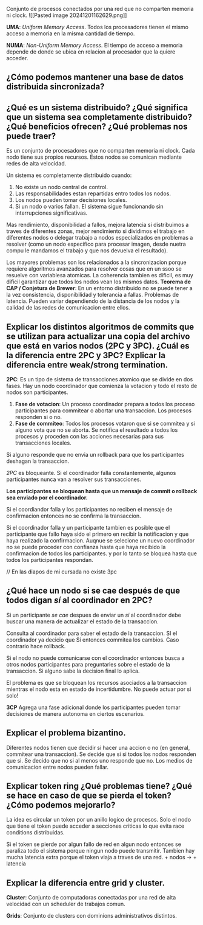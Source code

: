Conjunto de procesos conectados por una red que no comparten memoria ni clock.
![[Pasted image 20241201162629.png]]

**UMA**: *Uniform Memory Access*. Todos los procesadores tienen el mismo acceso a memoria en la misma cantidad de tiempo.

**NUMA**: *Non-Uniform Memory Access*. El tiempo de acceso a memoria depende de donde se ubica en relacion al procesador que la quiere acceder.

## ¿Cómo podemos mantener una base de datos distribuida sincronizada?



## ¿Qué es un sistema distribuido? ¿Qué significa que un sistema sea completamente distribuido? ¿Qué beneficios ofrecen? ¿Qué problemas nos puede traer?

Es un conjunto de procesadores que no comparten memoria ni clock. Cada nodo tiene sus propios recursos. Estos nodos se comunican mediante redes de alta velocidad.

Un sistema es completamente distribuido cuando:
1. No existe un nodo central de control. 
2. Las responsabilidades estan repartidas entro todos los nodos. 
3. Los nodos pueden tomar decisiones locales.
4. Si un nodo o varios fallan. El sistema sigue funcionando sin interrupciones significativas.

Mas rendimiento, disponibilidad a fallos, mejora latencia si distribuimos a traves de diferentes zonas, mejor rendimiento si dividimos el trabajo en diferentes nodos o delegar trabajo a nodos especializados en problemas a resolver (como un nodo especifico para procesar imagen, desde nuetra compu le mandamos el trabajo y que nos devuelva el resultado).

Los mayores problemas son los relacionados a la sincronizacion porque requiere algoritmos avanzados para resolver cosas que en un ssoo se resuelve con variablesa atomicas.
La coherencia tambien es dificil, es muy dificil garantizar que todos los nodos vean los mismos datos. **Teorema de CAP / Conjetura de Brewer**: En un entorno distribuido no se puede tener a la vez consistencia, disponibilidad y tolerancia a fallas.
Problemas de latencia. Pueden variar dependiendo de la distancia de los nodos y la calidad de las redes de comunicacion entre ellos. 

## Explicar los distintos algoritmos de commits que se utilizan para actualizar una copia del archivo que está en varios nodos (2PC y 3PC). ¿Cuál es la diferencia entre 2PC y 3PC? Explicar la diferencia entre weak/strong termination.

**2PC**: Es un tipo de sistema de transacciones atomico que se divide en dos fases. Hay un nodo coordinador que comienza la votacion y todo el resto de nodos son participantes.
1. **Fase de votacion**: Un proceso coordinador prepara a todos los proceso participantes para commitear o abortar una transaccion. Los procesos responden si o no.
2. **Fase de commiteo**:  Todos los procesos votaron que si se commitea y si alguno vota que no se aborta. Se notifica el resultado a todos los procesos y proceden con las acciones necesarias para sus transacciones locales.

Si alguno responde que no envia un rollback para que los participantes deshagan la transaccion.

*2PC* es bloqueante. Si el coordinador falla constantemente, algunos participantes nunca van a resolver sus transacciones.

**Los participantes se bloquean hasta que un mensaje de commit o rollback sea enviado por el coordinador.**

Si el coordiandor falla y los participantes no reciben el mensaje de confirmacion entonces no se confirma la transaccion.

Si el coordinador falla y un participante tambien es posible que el participante que fallo haya sido el primero en recibir la notificacion y que haya realizado la confirmacion. Auqnue se selecione un nuevo coordinador no se puede proceder con confianza hasta que haya recibido la confirmacion de todos los participantes. y por lo tanto se bloquea hasta que todos los participantes respondan.

// En las diapos de mi cursada no existe 3pc

## ¿Qué hace un nodo si se cae después de que todos digan _sí_ al coordinador en 2PC?

Si un participante *se cae* despues de enviar un *si* al coordinador debe buscar una manera de actualizar el estado de la transaccion.

Consulta al coordinador para saber el estado de la transaccion. SI el coordinador ya decicio que Si entonces commitea los cambios. Caso contrario hace rollback.

Si el nodo no puede comunicarse con el coordinador entonces busca a otros nodos participantes para preguntarles sobre el estado de la transaccion. Si alguno sabe la decision final lo aplica. 

El problema es que se bloquean los recursos asociados a la transaccion mientras el nodo esta en estado de incertidumbre. No puede actuar por si solo!

**3CP** Agrega una fase adicional donde los participantes pueden tomar decisiones de manera autonoma en ciertos escenarios.

## Explicar el problema bizantino.

Diferentes nodos tienen que decidir si hacer una accion o no (en general, commitear una transaccion). Se decide que si si todos los nodos responden que si. Se decido que no si al menos uno responde que no.
Los medios de comunicacion entre nodos pueden fallar.

## Explicar token ring ¿Qué problemas tiene? ¿Qué se hace en caso de que se pierda el token? ¿Cómo podemos mejorarlo?

La idea es circular un token por un anillo logico de procesos. Solo el nodo que tiene el token puede acceder a secciones criticas lo que evita race conditions distribuidas.

Si el token se pierde por algun fallo de red en algun nodo entonces se paraliza todo el sistema porque ningun nodo puede transmitir. Tambien hay mucha latencia extra porque el token viaja a traves de una red. 
\+ nodos -> \+ latencia

## Explicar la diferencia entre grid y cluster.

**Cluster**: Conjunto de computadoras conectadas por una red de alta velocidad con un scheduler de trabajos comun.

**Grids**: Conjunto de clusters con dominions administrativos distintos.